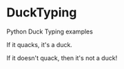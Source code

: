 # DuckTyping
Python Duck Typing examples

If it quacks, it's a duck.

If it doesn't quack, then it's not a duck!
